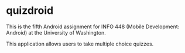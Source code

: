 # quizdroid

This is the fifth Android assignment for INFO 448 (Mobile Development: Android) at the University of Washington.

This application allows users to take multiple choice quizzes.
